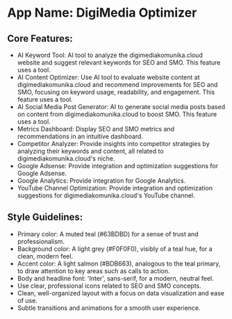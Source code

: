 # **App Name**: DigiMedia Optimizer

## Core Features:

- AI Keyword Tool: AI tool to analyze the digimediakomunika.cloud website and suggest relevant keywords for SEO and SMO. This feature uses a tool.
- AI Content Optimizer: Use AI tool to evaluate website content at digimediakomunika.cloud and recommend improvements for SEO and SMO, focusing on keyword usage, readability, and engagement. This feature uses a tool.
- AI Social Media Post Generator: AI to generate social media posts based on content from digimediakomunika.cloud to boost SMO. This feature uses a tool.
- Metrics Dashboard: Display SEO and SMO metrics and recommendations in an intuitive dashboard.
- Competitor Analyzer: Provide insights into competitor strategies by analyzing their keywords and content, all related to digimediakomunika.cloud's niche.
- Google Adsense: Provide integration and optimization suggestions for Google Adsense.
- Google Analytics: Provide integration for Google Analytics.
- YouTube Channel Optimization: Provide integration and optimization suggestions for digimediakomunika.cloud's YouTube channel.

## Style Guidelines:

- Primary color: A muted teal (#63BDBD) for a sense of trust and professionalism.
- Background color: A light grey (#F0F0F0), visibly of a teal hue, for a clean, modern feel.
- Accent color: A light salmon (#BDB663), analogous to the teal primary, to draw attention to key areas such as calls to action.
- Body and headline font: 'Inter', sans-serif, for a modern, neutral feel.
- Use clear, professional icons related to SEO and SMO concepts.
- Clean, well-organized layout with a focus on data visualization and ease of use.
- Subtle transitions and animations for a smooth user experience.